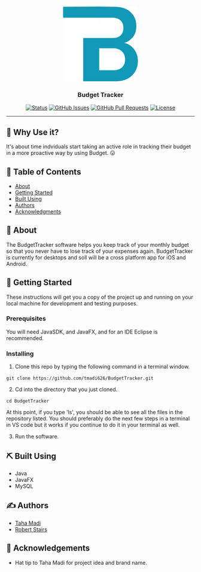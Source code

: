 <p align="center">
  <a href="" rel="noopener">
 <img width=200px height=200px src="bin/BT_logo.png" alt="Budget Tracker Logo"></a>
</p>

<h3 align="center">Budget Tracker</h3>

<div align="center">

[![Status](https://img.shields.io/badge/status-active-success.svg)](https://github.com/tmadi626/BudgetTracker)
[![GitHub Issues](https://img.shields.io/github/issues/tmadi626/BudgetTracker.svg)](https://github.com/tmadi626/BudgetTracker/issues)
[![GitHub Pull Requests](https://img.shields.io/bitbucket/pr/tmadi626/BudgetTracker)](https://github.com/tmadi626/BudgetTracker/pulls)
[![License](https://img.shields.io/badge/license-MIT-blue.svg)](/LICENSE)

</div>

---

## 🤔 Why Use it? 

It's about time indviduals start taking an active role in tracking their budget in a more proactive way by using Budget. 😛

## 📝 Table of Contents

- [About](#about)
- [Getting Started](#getting_started)
- [Built Using](#built_using)
- [Authors](#authors)
- [Acknowledgments](#acknowledgement)

## 🧐 About <a name = "about"></a>

The BudgetTracker software helps you keep track of your monthly budget so that you never have to lose track of your expenses again. BudgetTracker is currently for desktops and soll will be a cross platform app for iOS and Android. 

## 🏁 Getting Started <a name = "getting_started"></a>

These instructions will get you a copy of the project up and running on your local machine for development and testing purposes.

### Prerequisites

You will need JavaSDK, and JavaFX, and for an IDE Eclipse is recommended. 

### Installing

1. Clone this repo by typing the following command in a terminal window. 
```
git clone https://github.com/tmadi626/BudgetTracker.git
``` 

2. Cd into the directory that you just cloned. 
```
cd BudgetTracker
```
At this point, if you type 'ls', you should be able to see all the files in the repository listed. You should preferably do the next few steps in a terminal in VS code but it works if you continue to do it in your terminal as well. 

3. Run the software.


## ⛏️ Built Using <a name = "built_using"></a>

- Java
- JavaFX
- MySQL

## ✍️ Authors <a name = "authors"></a>

- [Taha Madi](https://github.com/tmadi626) 
- [Robert Stairs](https://github.com/ramstairs)

## 🎉 Acknowledgements <a name = "acknowledgement"></a>

- Hat tip to Taha Madi for project idea and brand name.
